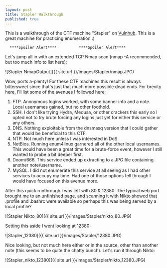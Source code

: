 ```yaml
---
layout: post
title: Stapler Walkthrough
published: true
---
```

This is a walkthrough of the CTF machine "Stapler" on [Vulnhub](https://www.vulnhub.com/entry/stapler-1,150/). This is a great machine for practicing enumeration :)


 
      ****Spoiler Alert****          ****Spoiler Alert****



Let's jump all in with an extended TCP Nmap scan (nmap -A recommended, but too much info to list here):

![Stapler NmapOutput]({{ site.url }}/images/Stapler/nmap.JPG)

Wow, ports a-plenty! For these CTF machines this result is always bittersweet since that's just that much more possible dead ends. For brevity here, I'll list some of the avenues I followed here:
	
1. FTP. Anonymous logins worked, with some banner info and a note. Local usernames gained, but no other foothold.
2. SSH. I don't like trying Hydra, Medusa, or other crackers this early so I opted not to try brute forcing any logins just yet for either this service or any others.
3. DNS. Nothing exploitable from the dnsmasq version that I could gather that would be beneficial to this CTF.
4. NTP. Not much here unless I was interested in DoS.
5. NetBios. Running enum4linux garnered all of the other local usernames. This would have been a great time for a brute-force event, however I still wanted to probe a bit deeper first.
6. Doom/666. This service ended up extracting to a JPG file containing another note/username.
7. MySQL. I did not enumerate this service at all seeing as I had other services to occupy my time. Had one of those options fell through I would have focused on this avenue more.

After this quick runthrough I was left with 80 & 12380. The typical web port brought me to an unfinished page, and scanning it with Nikto showed that .profile and .bashrc were available so perhaps this was being served by a local profile?

![Stapler Nikto_80]({{ site.url }}/images/Stapler/nikto_80.JPG)

Setting this aside I went looking at 12380:

![Stapler_12380]({{ site.url }}/images/Stapler/12380.JPG)

Nice looking, but not much here either or in the source, other than another note (this seems to be quite the chatty bunch). Let's run it through Nikto:

![Stapler_nikto_12380]({{ site.url }}/images/Stapler/nikto_12380.JPG)

